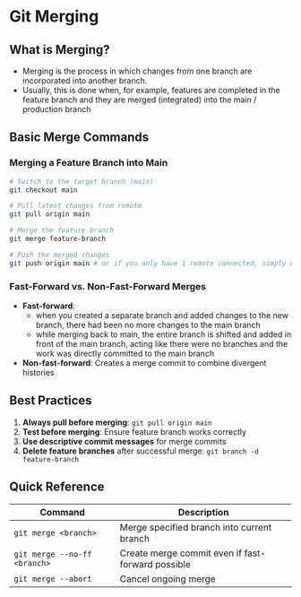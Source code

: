 # Git Merging

## What is Merging?
- Merging is the process in which changes from one branch are incorporated into another branch.
- Usually, this is done when, for example, features are completed in the feature branch and they are merged (integrated) into the main / production branch


## Basic Merge Commands

### Merging a Feature Branch into Main
```bash
# Switch to the target branch (main)
git checkout main

# Pull latest changes from remote
git pull origin main

# Merge the feature branch
git merge feature-branch

# Push the merged changes
git push origin main # or if you only have 1 remote connected, simply do git push
```

### Fast-Forward vs. Non-Fast-Forward Merges
- **Fast-forward**:
	- when you created a separate branch and added changes to the new branch, there had been no more changes to the main branch
	- while merging back to main, the entire branch is shifted and added in front of the main branch, acting like there were no branches and the work was directly committed to the main branch
- **Non-fast-forward**: Creates a merge commit to combine divergent histories

## Best Practices

1. **Always pull before merging**: `git pull origin main`
2. **Test before merging**: Ensure feature branch works correctly
3. **Use descriptive commit messages** for merge commits
4. **Delete feature branches** after successful merge: `git branch -d feature-branch`

## Quick Reference

| Command                       | Description                                       |
| ----------------------------- | ------------------------------------------------- |
| `git merge <branch>`          | Merge specified branch into current branch        |
| `git merge --no-ff <branch>`  | Create merge commit even if fast-forward possible |
| `git merge --abort`           | Cancel ongoing merge                              |
